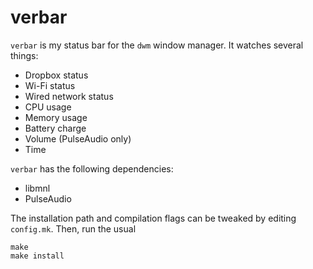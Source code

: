 # verbar

`verbar` is my status bar for the `dwm` window manager. It watches several
things:

- Dropbox status
- Wi-Fi status
- Wired network status
- CPU usage
- Memory usage
- Battery charge
- Volume (PulseAudio only)
- Time

`verbar` has the following dependencies:

- libmnl
- PulseAudio

The installation path and compilation flags can be tweaked by editing
`config.mk`. Then, run the usual

```
make
make install
```
